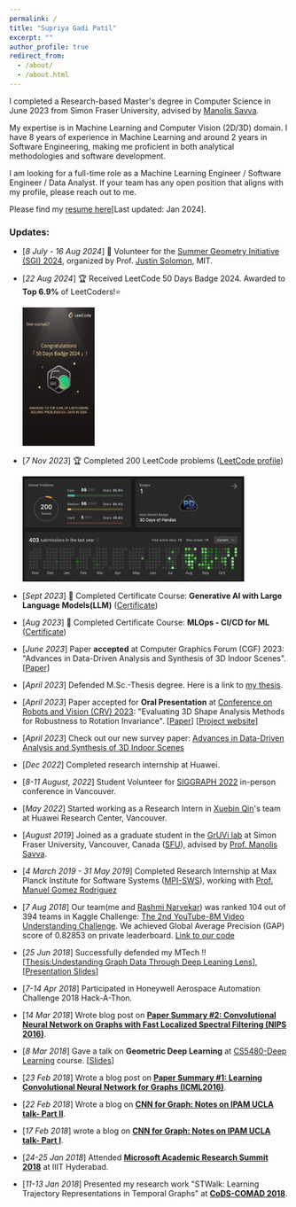 ```yaml
---
permalink: /
title: "Supriya Gadi Patil"
excerpt: ""
author_profile: true
redirect_from: 
  - /about/
  - /about.html
---
```


I completed a Research-based Master's degree in Computer Science in June 2023 from Simon Fraser University, advised by [Manolis Savva](https://msavva.github.io/). <!--I work at the intersection of deep learning, computer vision and graphics. -->
<!--Currently, I am a Research Intern at Huawei Research Center, Vancouver. -->

<!--My research work explores developing and evaluating deep learning models for vision/graphics tasks such as 3D shape and scene understanding.  -->
<!-- the  in the area of 3D indoor scene understanding and my current project focuses on evaluating different deep learning methods for detecting rotated instances of 3D objects in a given scene mesh. -->
<!-- My current work focuses on 3D indoor scene understanding, which includes learning object arrangement in a scene to reconstruct a given scene or generate a new one.  -->

<!--I completed Masters' degree from the [Indian Institute of Technology Hyderabad](http://iith.ac.in/)(IITH), supervised by [Prof. Vineeth N Balasubramanian](https://www.iith.ac.in/~vineethnb/index.html). During this period, I worked on computer vision and graph neural networks.-->

<!--I have completed M.Tech with Research Assistantship from [Indian Institute of Technology Hyderabad](http://iith.ac.in/)(IITH), guided by [Prof. Vineeth N Balasubramanian](https://www.iith.ac.in/~vineethnb/index.html). I work in the area of Computer Vision and Graph Analysis. Specifically, generalizing Deep Learning concepts for graphs i.e. non-Euclidean data. My M.Tech thesis topic was **"Undestanding Graph Data Through Deep Leaning Lens"**\[[Link](http://raiith.iith.ac.in/4093/1/Thesis_Mtech_CS_4093.pdf)\]. I also **write blogs** on my understanding of Geometric Deep Learning papers ([cnnforgraphs.blogspot.in](http://cnnforgraphs.blogspot.in/)). -->

My expertise is in Machine Learning and Computer Vision (2D/3D) domain. I have 8 years of experience in Machine Learning and around 2 years in Software Engineering, making me proficient in both analytical methodologies and software development.

I am looking for a full-time role as a Machine Learning Engineer / Software Engineer / Data Analyst. If your team has any open position that aligns with my profile, please reach out to me. <!--I'd appreciate the opportunity to chat about potential opportunities.-->

<!--Please find my [resume here](https://drive.google.com/file/d/13CRQ-WSPXjU0Yjkzd1YuEWKlNfGaJ10J/view?usp=sharing) \[Last updated: Sept 2023\]. -->
<!--Please find my [resume here](https://drive.google.com/file/d/1roPeUTe5PggRvKeRwFL9XjmbGZY0efHj/view?usp=sharing) \[Last updated: Sept 2023\].-->
<!--I am always open to work on challenging problems from different domains. Please feel free to send me an email([spandhre@sfu.ca](spandhre@sfu.ca)) if you would like to collaborate.-->
<!--Please find my [resume here](https://drive.google.com/file/d/16NRQSndS-SftIu0hmcNP90lVYs0W1kBN/view?usp=sharing) \[Last updated: Sept 2023\].-->
<!--Please find my [resume here](https://drive.google.com/file/d/1cs36ze6wDmGK4Fl3_5Wl4hDt_K_c9RYU/view?usp=sharing)\[Last updated: Sept 2023\].-->
Please find my [resume here](https://drive.google.com/file/d/1zwzgxQA9hWDad_yGwdC5lDkhUlEEf4Ca/view?usp=sharing)\[Last updated: Jan 2024\].


### Updates:

* \[*8 July - 16 Aug 2024*\] 🌟 Volunteer for the [Summer Geometry Initiative (SGI) 2024](http://sgi.mit.edu/), organized by Prof. [Justin Solomon](http://people.csail.mit.edu/jsolomon/), MIT.
* \[*22 Aug 2024*\] 🏆 Received LeetCode 50 Days Badge 2024. Awarded to **Top 6.9%** of LeetCoders!⭐
  <!-- 22 Aug 2024-->
  <img src="./files/LeetCode_50days_badge.png" width="130" height="250"/>

* \[*7 Nov 2023*\] 🏆 Completed 200 LeetCode problems ([LeetCode profile](https://leetcode.com/supriya27/))
  <!-- 7 Nov 2023-->
  <img src="./files/leetcode_200problem_milestone.png" width="400" height="190"/>

* \[*Sept 2023*\] 🌱 Completed Certificate Course: **Generative AI with Large Language Models(LLM)** ([Certificate](https://coursera.org/share/92686437a3e6cfd9a09221bb64fb366d))
  
* \[*Aug 2023*\] 🌱 Completed Certificate Course: **MLOps - CI/CD for ML** ([Certificate](https://www.credential.net/embed/ddc13172-dc7a-4617-9319-2135cee0193d))

* \[*June 2023*\] Paper **accepted** at Computer Graphics Forum (CGF) 2023: "Advances in Data-Driven Analysis and Synthesis of 3D Indoor Scenes". \[[Paper](https://arxiv.org/abs/2304.03188)\]

* \[*April 2023*\] Defended M.Sc.-Thesis degree. Here is a link to [my thesis](https://summit.sfu.ca/item/36104).

* \[*April 2023*\] Paper accepted for **Oral Presentation** at [Conference on Robots and Vision (CRV) 2023](https://www.computerrobotvision.org/): "Evaluating 3D Shape Analysis Methods for Robustness to Rotation Invariance". \[[Paper](https://arxiv.org/abs/2305.18557)\] \[[Project website](https://supriya-gdptl.github.io/papers/evaluate3d.html)\]

* \[*April 2023*\] Check out our new survey paper: [Advances in Data-Driven Analysis and Synthesis of 3D Indoor Scenes](https://arxiv.org/abs/2304.03188)

* \[*Dec 2022*\] Completed research internship at Huawei.

* \[*8-11 August, 2022*\] Student Volunteer for [SIGGRAPH 2022](https://s2022.siggraph.org/) in-person conference in Vancouver.

* \[*May 2022*\] Started working as a Research Intern in [Xuebin Qin](https://xuebinqin.github.io/)'s team at Huawei Research Center, Vancouver.

* \[*August 2019*\] Joined as a graduate student in the [GrUVi lab](https://gruvi.cs.sfu.ca/) at Simon Fraser University, Vancouver, Canada ([SFU](https://www.sfu.ca/computing.html)), advised by [Prof. Manolis Savva](https://msavva.github.io/).

* \[*4 March 2019 - 31 May 2019*\] Completed Research Internship at Max Planck Institute for Software Systems ([MPI-SWS](https://www.mpi-sws.org/)), working with [Prof. Manuel Gomez Rodriguez](https://people.mpi-sws.org/~manuelgr/)

* \[*7 Aug 2018*\] Our team(me and [Rashmi Narvekar](https://www.linkedin.com/in/rashmi-narvekar-262708110/)) was ranked 104 out of 394 teams in Kaggle Challenge: [The 2nd YouTube-8M Video Understanding Challenge](https://kaggle.com/c/youtube8m-2018). We achieved Global Average Precision (GAP) score of 0.82853 on private leaderboard. [Link to our code](https://github.com/supriya-pandhre/kaggle-youtube8m)

* \[*25 Jun 2018*\] Successfully defended my MTech !! \[[Thesis:Undestanding Graph Data Through Deep Leaning Lens](http://raiith.iith.ac.in/4093/1/Thesis_Mtech_CS_4093.pdf)\], \[[Presentation Slides](https://drive.google.com/file/d/1KQ0bB9yS5cVIG4smhzoEeXVab6dWYKZD/view)\]

* \[*7-14 Apr 2018*\] Participated in Honeywell Aerospace Automation Challenge 2018 Hack-A-Thon.

* \[*14 Mar 2018*\] Wrote blog post on [**Paper Summary #2: Convolutional Neural Network on Graphs with Fast Localized Spectral Filtering (NIPS 2016)**](https://cnnforgraphs.blogspot.in/2018/03/paper-summary-2-convolutional-neural.html).

* \[*8 Mar 2018*\] Gave a talk on **Geometric Deep Learning** at [CS5480-Deep Learning](http://www.iith.ac.in/~vineethnb/teaching.html) course. \[[Slides](https://drive.google.com/file/d/1qHf_eVjcB3jKZdmKhmIy4xn6yugLb1oa/view?usp=sharing)\]

* \[*23 Feb 2018*\] Wrote a blog post on [**Paper Summary #1: Learning Convolutional Neural Network for Graphs (ICML2016)**](https://cnnforgraphs.blogspot.in/2018/02/paper-summary-1-learning-convolutional.html).

* \[*22 Feb 2018*\] Wrote a blog on [**CNN for Graph: Notes on IPAM UCLA talk- Part II**](https://cnnforgraphs.blogspot.in/2018/02/cnn-for-graph-notes-on-ipam-ucla-talk_22.html).

* \[*17 Feb 2018*\] wrote a blog on [**CNN for Graph: Notes on IPAM UCLA talk- Part I**](https://cnnforgraphs.blogspot.in/2018/02/cnn-for-graph-notes-on-ipam-ucla-talk.html).

* \[*24-25 Jan 2018*\] Attended [**Microsoft Academic Research Summit 2018**](https://www.microsoft.com/en-us/research/event/academic-research-summit-2018-a-future-with-ai/) at IIIT Hyderabad.

* \[*11-13 Jan 2018*\] Presented my research work "STWalk: Learning Trajectory Representations in Temporal Graphs" at [**CoDS-COMAD 2018**](http://cods-comad.in/2018/index.html).


